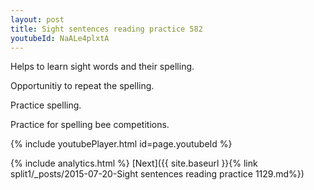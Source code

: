 ```yaml
---
layout: post
title: Sight sentences reading practice 582
youtubeId: NaALe4plxtA
---
```

 
 
Helps to learn sight words and their spelling.

Opportunitiy to repeat the spelling. 

Practice spelling. 
 
Practice for spelling bee competitions. 
 
{% include youtubePlayer.html id=page.youtubeId %}
 
 
{% include analytics.html %} 
[Next]({{ site.baseurl }}{% link  split1/_posts/2015-07-20-Sight sentences reading practice 1129.md%})
 
